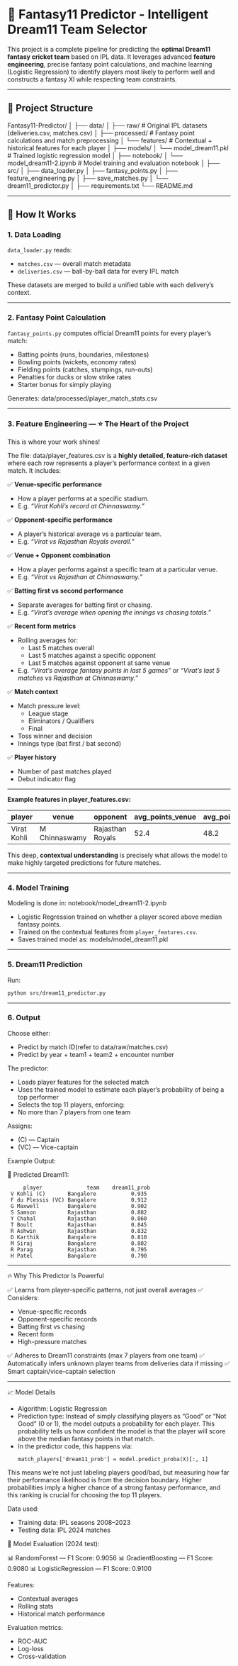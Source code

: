 # 🏏 Fantasy11 Predictor - Intelligent Dream11 Team Selector

This project is a complete pipeline for predicting the **optimal Dream11 fantasy cricket team** based on IPL data. It leverages advanced **feature engineering**, precise fantasy point calculations, and machine learning (Logistic Regression) to identify players most likely to perform well and constructs a fantasy XI while respecting team constraints.

---

## 📁 Project Structure

Fantasy11-Predictor/
│
├── data/
│ ├── raw/ # Original IPL datasets (deliveries.csv, matches.csv)
│ ├── processed/ # Fantasy point calculations and match preprocessing
│ └── features/ # Contextual + historical features for each player
│
├── models/
│ └── model_dream11.pkl # Trained logistic regression model
│
├── notebook/
│ └── model_dream11-2.ipynb # Model training and evaluation notebook
│
├── src/
│ ├── data_loader.py
│ ├── fantasy_points.py
│ ├── feature_engineering.py
│ ├── save_matches.py
│ └── dream11_predictor.py
│
├── requirements.txt
└── README.md


---

## 🚀 How It Works

### 1. Data Loading

`data_loader.py` reads:
- `matches.csv` — overall match metadata
- `deliveries.csv` — ball-by-ball data for every IPL match

These datasets are merged to build a unified table with each delivery’s context.

---

### 2. Fantasy Point Calculation

`fantasy_points.py` computes official Dream11 points for every player’s match:
- Batting points (runs, boundaries, milestones)
- Bowling points (wickets, economy rates)
- Fielding points (catches, stumpings, run-outs)
- Penalties for ducks or slow strike rates
- Starter bonus for simply playing

Generates:  data/processed/player_match_stats.csv


---

### 3. Feature Engineering — ⭐️ The Heart of the Project

This is where your work shines!

The file: data/player_features.csv is a **highly detailed, feature-rich dataset** where each row represents a player’s performance context in a given match. It includes:

✅ **Venue-specific performance**
- How a player performs at a specific stadium.
- E.g. *“Virat Kohli’s record at Chinnaswamy.”*

✅ **Opponent-specific performance**
- A player’s historical average vs a particular team.
- E.g. *“Virat vs Rajasthan Royals overall.”*

✅ **Venue + Opponent combination**
- How a player performs against a specific team at a particular venue.
- E.g. *“Virat vs Rajasthan at Chinnaswamy.”*

✅ **Batting first vs second performance**
- Separate averages for batting first or chasing.
- E.g. *“Virat’s average when opening the innings vs chasing totals.”*

✅ **Recent form metrics**
- Rolling averages for:
  - Last 5 matches overall
  - Last 5 matches against a specific opponent
  - Last 5 matches against opponent at same venue
- E.g. *“Virat’s average fantasy points in last 5 games”* or *“Virat’s last 5 matches vs Rajasthan at Chinnaswamy.”*

✅ **Match context**
- Match pressure level:
  - League stage
  - Eliminators / Qualifiers
  - Final
- Toss winner and decision
- Innings type (bat first / bat second)

✅ **Player history**
- Number of past matches played
- Debut indicator flag

---

**Example features in player_features.csv:**

| player          | venue         | opponent          | avg_points_venue | avg_points_opponent | avg_points_bat_first | avg_points_last_5 | avg_points_vs_opponent_last_5 | ... |
|-----------------|---------------|-------------------|------------------|---------------------|----------------------|-------------------|-------------------------------|-----|
| Virat Kohli     | M Chinnaswamy | Rajasthan Royals  | 52.4             | 48.2                | 56.1                 | 50.3              | 47.5                          | ... |

This deep, **contextual understanding** is precisely what allows the model to make highly targeted predictions for future matches.

---

### 4. Model Training

Modeling is done in: notebook/model_dream11-2.ipynb

- Logistic Regression trained on whether a player scored above median fantasy points.
- Trained on the contextual features from `player_features.csv`.
- Saves trained model as: models/model_dream11.pkl

---

### 5. Dream11 Prediction

Run:
```bash
python src/dream11_predictor.py
```

---

### 6. Output

Choose either:

- Predict by match ID(refer to data/raw/matches.csv)
- Predict by year + team1 + team2 + encounter number

The predictor:

- Loads player features for the selected match
- Uses the trained model to estimate each player’s probability of being a top performer
- Selects the top 11 players, enforcing:
- No more than 7 players from one team

Assigns:

- (C) — Captain
- (VC) — Vice-captain

Example Output:

🎯 Predicted Dream11:

         player              team    dream11_prob
     V Kohli (C)       Bangalore           0.935
     F du Plessis (VC) Bangalore           0.912
     G Maxwell         Bangalore           0.902
     S Samson          Rajasthan           0.882
     Y Chahal          Rajasthan           0.860
     T Boult           Rajasthan           0.845
     R Ashwin          Rajasthan           0.832
     D Karthik         Bangalore           0.810
     M Siraj           Bangalore           0.802
     R Parag           Rajasthan           0.795
     H Patel           Bangalore           0.790
     

---

🔥 Why This Predictor Is Powerful

✅ Learns from player-specific patterns, not just overall averages
✅ Considers:

  - Venue-specific records
  - Opponent-specific records
  - Batting first vs chasing
  - Recent form
  - High-pressure matches

✅ Adheres to Dream11 constraints (max 7 players from one team)
✅ Automatically infers unknown player teams from deliveries data if missing
✅ Smart captain/vice-captain selection


---

📈 Model Details

- Algorithm: Logistic Regression
- Prediction type: Instead of simply classifying players as “Good” or “Not Good” (0 or 1), the model outputs a probability for each player. This probability tells us how confident the model is that the player will score above the median fantasy points in that match.
- In the predictor code, this happens via:
  ```
  match_players['dream11_prob'] = model.predict_proba(X)[:, 1]
  ```
This means we’re not just labeling players good/bad, but measuring how far their performance likelihood is from the decision boundary. Higher probabilities imply a higher chance of a strong fantasy performance, and this ranking is crucial for choosing the top 11 players.

Data used:

- Training data: IPL seasons 2008–2023
- Testing data: IPL 2024 matches

🧪 Model Evaluation (2024 test):

📊 RandomForest — F1 Score: 0.9056
📊 GradientBoosting — F1 Score: 0.9080
📊 LogisticRegression — F1 Score: 0.9100

Features:

  - Contextual averages
  - Rolling stats
  - Historical match performance

Evaluation metrics:

  - ROC-AUC
  - Log-loss
  - Cross-validation







